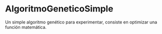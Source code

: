 AlgoritmoGeneticoSimple
=======================

Un simple algoritmo genético para experimentar, consiste en optimizar una función matemática.